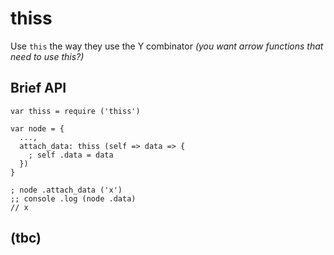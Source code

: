 # thiss

Use `this` the way they use the Y combinator *(you want arrow functions that need to use *this*?)*

## Brief API
```
var thiss = require ('thiss')

var node = {
  ...,
  attach_data: thiss (self => data => {
    ; self .data = data
  })
}

; node .attach_data ('x')
;; console .log (node .data)
// x
```

## (tbc)

